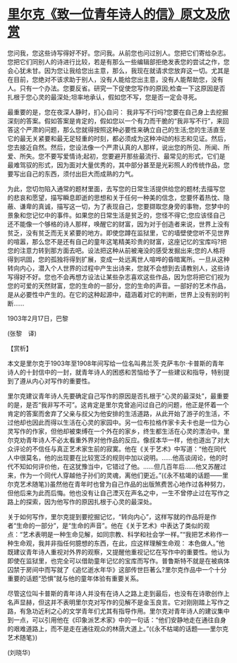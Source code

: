 # [里尔克《致一位青年诗人的信》原文及欣赏](https://www.vrrw.net/wx/12004.html)

您问我，您这些诗写得好不好。您问我。从前您也问过别人。您把它们寄给杂志。您把它们同别人的诗进行比较，若是有那么一些编辑部拒绝发表您的尝试之作，您会心犹未甘。因为您让我给您出主意，那么，我现在就请求您放弃这一切。尤其是在目前，您绝对不该求助于别人，没有人能给您出主意，没有人能帮助您，没有人。只有一个办法。您要反省。研究一下促使您写作的原因;检查一下这原因是否扎根于您心灵的最深处;坦率地承认，假如您不写，您是否一定会寻死。

最重要的是，您在夜深人静时，扪心自问： 我非写不行吗?您要在自己身上去挖掘深刻的答案。假如答案是肯定的，假如您以一个有力而干脆的“我非写不行”，来回答这个严肃的问题，那么您就得按照这种必要性来确立自己的生活;您的生活直至它的最无关紧要和最无足轻重的时刻，都必须成为这种冲动的标志和见证。然后，您去接近自然。然后，您设法像一个严肃认真的人那样，说出您的所见、所闻、所爱、所失。您不要写爱情诗;起初，您要避开那些最流行、最常见的形式，它们是最难驾驭的形式，因为面对大量优秀的，其中部分甚至是光彩照人的传统作品，您要写出自己的东西，须付出巨大而成熟的力气。



为此，您切勿陷入通常的题材里面，去写您的日常生活提供给您的题材;去描写您的悲哀和愿望，描写瞬息即逝的思想和关于任何一种美的信念，您要怀着热忱、隐蔽、谦卑的真诚，描写这一切，为了表现自己，您要撷取您身旁的事物，您梦中的景象和您记忆中的事件。如果您的日常生活是贫乏的，您怪不得它;您应该怪自己还不能像一个够格的诗人那样，唤醒它的财富，因为对于创造者来说，世界上没有贫乏，没有贫乏而无关紧要的地方。即使您蹲在监狱里，它的墙壁使您听不见世界的喧嚣，那么您不是还有自己的童年这笔精美珍贵的财富，这座记忆的宝库吗?把您的注意力转到那方面去吧。设法把这种从前被淹没的感受发掘出来;您的人格将得到巩固，您的孤独将得到扩展，变成一处远离世人喧哗的昏暗寓所。一旦从这种转向内心，潜入个人世界的过程中产生出诗来，您就不会想到去请教别人，这些诗写得好不好。您也不会再想方设法让某些杂志喜欢这些作品，因为您将把它们视为您的可爱的天然财富，您的生命的一部分，您的生命的声音。一部好的艺术作品，是从必要性中产生的。在它的这种起源中，蕴涵着对它的判断，世界上没有别的判断……

1903年2月17日，巴黎

(张黎　译)

【赏析】

本文是里尔克于1903年至1908年间写给一位名叫弗兰茨·克萨韦尔·卡普斯的青年诗人的十封信中的一封，就青年诗人的困惑和苦恼给予了一些建议和指导，特别提到了遵从内心对写作的重要性。

里尔克建议青年诗人先要确定自己写作的原因是否扎根于“心灵的最深处”，最重要的是，是否“我非写不可”。这肯定是里尔克曾追问过自己的问题，他正是怀着一个肯定的答案而舍弃了父亲与叔父为他安排的生活道路，从此开始了游子的生活，不过他却也因此而得以生活在心灵的家园中。另一位布拉格作家卡夫卡也是一位为心灵写作的作家，但他却被束缚在一个外在的家乡，终生都生活在心灵的漂泊中。里尔克劝青年诗人不必太看重外界对他作品的反应。像叔本华一样，他也道出了对大众评论的不信任与真正艺术家生前的寂寞。他在《关于艺术》中写道：“他在同代人中很莫名，他的出现要在比较宽泛的规则中加以说明。……他高谈阔论，他的时代不知如何评价他，在这犹豫当中，它错过了他。……但几百年后……他又苏醒过来，作为一个同代人穿越他子孙们的灵魂，离他们更近。”(《永不枯竭的话题——里尔克艺术随笔》)虽然他在青年时也曾为自己作品的出版煞费苦心地作过各种努力，但他后来为此而后悔。他也没有让自己湮灭在声名之中，一生不曾停止过在写作之路上的探索，因为他写作的原因扎根于心灵的最深处。

关于如何写作，里尔克提到要挖掘记忆，“转向内心”，这样写就的作品将是作者“生命的一部分”，是“生命的声音”。他在《关于艺术》中表达了类似的观点：“艺术表明是一种生命见解，如同宗教、科学和社会学一样。”“我把艺术称作一种生命观，我并非指任何臆想的东西，在此，应这样理解生命观： 本色做人。”他既建议青年诗人重视对外界的观察，又提醒他重视记忆在写作中的重要性。他认为即使在监狱里，也完全可以借助童年记忆的宝库而写作。普鲁斯特不就是在被病体囚禁于房间中而写就了《追忆逝水年华》这部传世巨著么?里尔克作品中一个十分重要的话题“恐惧”就与他的童年体验有重要关系。

尽管这位叫卡普斯的青年诗人并没有在诗人之路上走到最后，也没有在诗歌创作上名声显赫，但这并不表明里尔克对写作的见解不是金玉良言。它对刚刚踏上写作之路，有急功近利之心的文学青年们尤其有指导作用。里尔克对青年诗人的建议集中到一点，可以引用他在《印象派艺术家》中的一句话：“他们安静地走在通往自身的艰难道路上，而不是走在通往观众的林荫大道上。”(《永不枯竭的话题——里尔克艺术随笔》)

(刘晓华)


